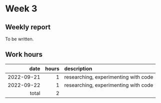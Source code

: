 # Week 3

## Weekly report

To be written.

## Work hours

|       date |  hours | description                                                          |
| ---------: | -----: | :------------------------------------------------------------------- |
| 2022-09-21 |      1 | researching, experimenting with code                                 |
| 2022-09-22 |      1 | researching, experimenting with code                                 |
|      total |      2 |                                                                      |
